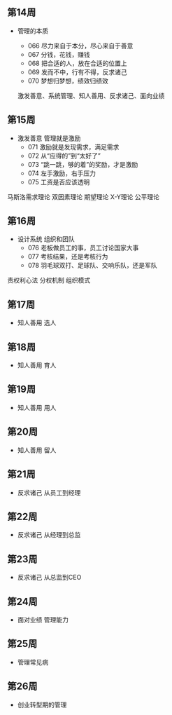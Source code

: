 ## 第14周 ##
- 管理的本质
	- 066 尽力来自于本分，尽心来自于善意
	- 067 分钱，花钱，赚钱
	- 068 把合适的人，放在合适的位置上
	- 069 发而不中，行有不得，反求诸己
	- 070 梦想归梦想，绩效归绩效
	
	激发善意、系统管理、知人善用、反求诸己、面向业绩
## 第15周 ##
- 激发善意 管理就是激励
	- 071 激励就是发现需求，满足需求
	- 072 从“应得的”到“太好了”
	- 073 “跳一跳，够的着”的奖励，才是激励 
	- 074 左手激励，右手压力 
	- 075 工资是否应该透明

马斯洛需求理论 双因素理论 期望理论 X-Y理论 公平理论

## 第16周 ##
- 设计系统 组织和团队
	- 076 老板做员工的事，员工讨论国家大事
	- 077 考核结果，还是考核行为
	- 078 羽毛球双打、足球队、交响乐队，还是军队 

责权利心法 分权机制 组织模式 

## 第17周 ##
- 知人善用 选人

## 第18周 ##
- 知人善用 育人

## 第19周 ##
- 知人善用 用人

## 第20周 ##
- 知人善用 留人

## 第21周 ##
- 反求诸己 从员工到经理

## 第22周 ##
- 反求诸己 从经理到总监

## 第23周 ##
- 反求诸己 从总监到CEO

## 第24周 ##
- 面对业绩 管理能力

## 第25周 ##
- 管理常见病

## 第26周 ##
- 创业转型期的管理



